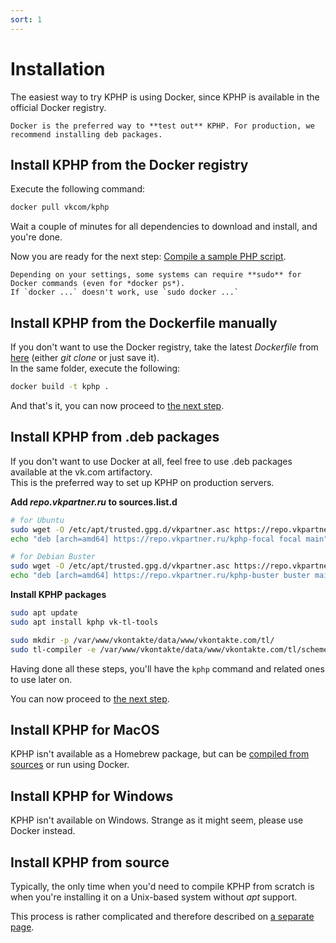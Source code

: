 ```yaml
---
sort: 1
---
```


# Installation

The easiest way to try KPHP is using Docker, since KPHP is available in the official Docker registry.

```note
Docker is the preferred way to **test out** KPHP. For production, we recommend installing deb packages.
```


## Install KPHP from the Docker registry

Execute the following command:
```bash
docker pull vkcom/kphp
```

Wait a couple of minutes for all dependencies to download and install, and you're done.

Now you are ready for the next step: [Compile a sample PHP script](./compile-sample-script.md).

```warning
Depending on your settings, some systems can require **sudo** for Docker commands (even for *docker ps*).  
If `docker ...` doesn't work, use `sudo docker ...`
```


## Install KPHP from the Dockerfile manually

If you don't want to use the Docker registry, take the latest *Dockerfile* from [here]({{site.url_dockerfile}}) (either *git clone* or just save it).  
In the same folder, execute the following:
```bash
docker build -t kphp .
```

And that's it, you can now proceed to [the next step](./compile-sample-script.md).


## Install KPHP from .deb packages

If you don't want to use Docker at all, feel free to use .deb packages available at the vk.com artifactory.  
This is the preferred way to set up KPHP on production servers.

**Add *repo.vkpartner.ru* to sources.list.d**

```bash
# for Ubuntu
sudo wget -O /etc/apt/trusted.gpg.d/vkpartner.asc https://repo.vkpartner.ru/GPG-KEY.pub
echo "deb [arch=amd64] https://repo.vkpartner.ru/kphp-focal focal main" | sudo tee /etc/apt/sources.list.d/vkpartner.list

# for Debian Buster
sudo wget -O /etc/apt/trusted.gpg.d/vkpartner.asc https://repo.vkpartner.ru/GPG-KEY.pub
echo "deb [arch=amd64] https://repo.vkpartner.ru/kphp-buster buster main" | sudo tee /etc/apt/sources.list.d/vkpartner.list
```

**Install KPHP packages**

```bash
sudo apt update
sudo apt install kphp vk-tl-tools

sudo mkdir -p /var/www/vkontakte/data/www/vkontakte.com/tl/
sudo tl-compiler -e /var/www/vkontakte/data/www/vkontakte.com/tl/scheme.tlo /usr/share/vkontakte/examples/tl-files/common.tl /usr/share/vkontakte/examples/tl-files/tl.tl
```

Having done all these steps, you'll have the `kphp` command and related ones to use later on.

You can now proceed to [the next step](./compile-sample-script.md).


## Install KPHP for MacOS

KPHP isn't available as a Homebrew package, but can be [compiled from sources](../kphp-internals/developing-and-extending-kphp/compiling-kphp-from-sources.md) or run using Docker.


## Install KPHP for Windows

KPHP isn't available on Windows. Strange as it might seem, please use Docker instead.


## Install KPHP from source

Typically, the only time when you'd need to compile KPHP from scratch is when you're installing it on a Unix-based system without *apt* support.
  
This process is rather complicated and therefore described on [a separate page](../kphp-internals/developing-and-extending-kphp/compiling-kphp-from-sources.md).
